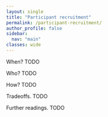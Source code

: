 ```yaml
---
layout: single
title: "Participant recruitment"
permalink: /participant-recruitment/
author_profile: false
sidebar:
  nav: "main"
classes: wide
---
```

<style>
  p { text-align:justify; }
  li { text-align:justify; }
</style>
<p>When? TODO</p>
<p>Who? TODO</p>
<p>How? TODO</p>
<p>Tradeoffs. TODO</p>
<p>Further readings. TODO</p>